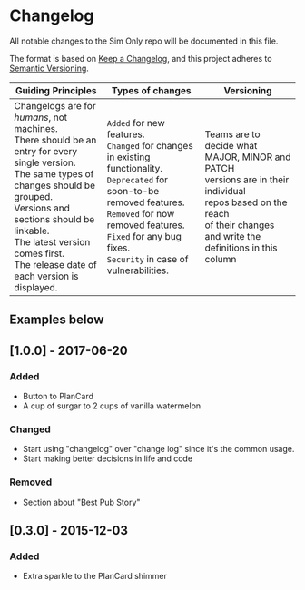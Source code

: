 # Changelog
All notable changes to the Sim Only repo will be documented in this file.

The format is based on [Keep a Changelog](https://keepachangelog.com/en/1.0.0/),
and this project adheres to [Semantic Versioning](https://semver.org/spec/v2.0.0.html).
 
| Guiding Principles | Types of changes | Versioning |
|---|---|---|
| Changelogs are for *humans*, not machines.<br>There should be an entry for every single version.<br>The same types of changes should be grouped.<br>Versions and sections should be linkable.<br>The latest version comes first.<br>The release date of each version is displayed. | `Added` for new features.<br>`Changed` for changes in existing functionality.<br>`Deprecated` for soon-to-be removed features.<br>`Removed` for now removed features.<br>`Fixed` for any bug fixes.<br>`Security` in case of vulnerabilities. | Teams are to decide what <br> MAJOR, MINOR and PATCH <br> versions are in their individual <br> repos based on the reach<br> of their changes and write the definitions in this column | 

## Examples below

## [1.0.0] - 2017-06-20
### Added
- Button to PlanCard
- A cup of surgar to 2 cups of vanilla watermelon

### Changed
- Start using "changelog" over "change log" since it's the common usage.
- Start making better decisions in life and code

### Removed
- Section about "Best Pub Story"

## [0.3.0] - 2015-12-03
### Added
- Extra sparkle to the PlanCard shimmer
